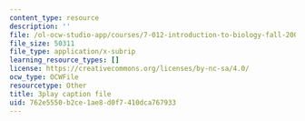 ```yaml
---
content_type: resource
description: ''
file: /ol-ocw-studio-app/courses/7-012-introduction-to-biology-fall-2004/762e5550b2ce1ae8d0f7410dca767933_E2sRItjdLGI.srt
file_size: 50311
file_type: application/x-subrip
learning_resource_types: []
license: https://creativecommons.org/licenses/by-nc-sa/4.0/
ocw_type: OCWFile
resourcetype: Other
title: 3play caption file
uid: 762e5550-b2ce-1ae8-d0f7-410dca767933
---
```

